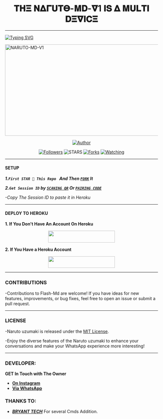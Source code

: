 <h1 align="center"> 𝚻𝚮𝚵 𝚴𝚫𝚪𝐔𝚻𝚯-𝚳𝐃-𝛁1 𝚰𝐒 𝚫 𝚳𝐔𝐋𝚻𝚰 𝐃𝚵𝛁𝚰𝐂𝚵  </h1>
<p align="center">  
  
***
  
<a href="https://git.io/typing-svg"><img src="https://readme-typing-svg.demolab.com?font=Black+Ops+One&size=50&pause=1000&color=1BAFBAFF&center=true&width=910&height=100&lines=THANKS FOR CHOOSING+NARUTO;MULTI+DEVICE+WHATSAPP+BOT;CREATED+BY+BRYAN+LOVER1;𝚴𝚫𝚪𝐔𝚻𝚯 𝐔𝚭𝐔𝚳𝚫𝐊𝚰 " alt="Typing SVG" /></a>
  </p>
    <img alt="NARUTO-MD-V1" width="700" height="300" src="https://telegra.ph/file/062ace096a270a9b42047.jpg">
<p align="center">
<p align="center">
<a href="https://github.com/Bryanlover1/Naruto-MD-V1"><img title="Author" src="https://img.shields.io/badge/Naruto-MD-V1?style=for-the-badge&logo=github"></a>
<p/>
<p align="center">
<a href="https://github.com/Bryanlover1/Naruto-MD-V1?tab=followers"><img title="Followers" src="https://github.com/Bryanlover1/Naruto-MD-V1?label=Followers&style=social"></a>
<a "Followers"><img title="STARS" src="https://img.shields.io/github/stars/Bryanlover1/Naruto-Md-V1?&style=social"></a>
<a href="https://github.com/Bryanlover1/Naruto-Md-V1/network/members"><img title="Forks" src="https://img.shields.io/github/forks/Bryanlover1/Naruto-Md-V1?style=social"></a>
<a href="https://github.com/Bryanlover1/Naruto-MD-V1"><img title="Watching" src="https://img.shields.io/github/watchers/Bryanlover1/Naruto-Md-V1?label=Watching&style=social"></a>
  
***

#### SETUP 

***1.`First STAR 🌟 This Repo ` And Then [`FORK`](https://github.com/Bryanlover1/Naruto-MD-V1/fork) It***

***2.`Get Session ID` by [`SCANING QR`](https://scan-Naruto-md-V1.onrender.com) Or [`PAIRING CODE`](https://Naruto-sessions.onrender.com/pair)***

*-Copy The Session ID to paste it in Heroku*

***

#### DEPLOY TO HEROKU 
**1. If You Don't Have An Account On Heroku**
    <br>
<p align="center"><a href="https://signup.heroku.com">
 <img src="https://img.shields.io/badge/Create%20Account%20Now-blue?style=for-the-badge&logo=heroku" width="220" height="38.45"/></a></p>

**2. If You Have a Heroku Account**
    <br>
<p align="center"><a href="https://dashboard.heroku.com/new?template=https://github.com/Bryanlover1/Naruto-MD-V1"> <img src="https://img.shields.io/badge/DEPLOY%20NOW-blue?style=for-the-badge&logo=heroku" width="220" height="38.45"/></a></p>


***


### CONTRIBUTIONS 
-Contributions to Flash-Md are welcome! If you have ideas for new features, improvements, or bug fixes, feel free to open an issue or submit a pull request.

***

### LICENSE 
-Naruto uzumaki is released under the [MIT License](https://opensource.org/licenses/MIT).

-Enjoy the diverse features of the Naruto uzumaki to enhance your conversations and make your WhatsApp experience more interesting!

***
### DEVELOPER:
**GET In Touch with The Owner**
- [**On Instagram**](https://instagram.com/BryantXtech.1)
- [**Via WhatsApp**](https://wa.me/23326376982)

### THANKS TO:
- [***BRYANT TECH***](https://github.com/BryantXtech) For several Cmds Addition.
